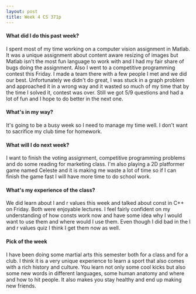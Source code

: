 ```yaml
---
layout: post
title: Week 4 CS 371p
---
```

#### What did I do this past week?

I spent most of my time working on a computer vision assignment in Matlab. It was a unique assignment about content aware resizing of images but Matlab isn't the most fun language to work with and I had my fair share of bugs doing the assignment. Also I went to a competitive programming contest this Friday. I made a team there with a few people I met and we did our best. Unfortunately we didn't do great, I was stuck in a graph problem and approached it in a wrong way and it wasted so much of my time that by the time I solved it, contest was over. Still we got 5/9 questions and had a lot of fun and I hope to do better in the next one.  

#### What's in my way?

It's going to be a busy week so I need to manage my time well. I don't want to sacrifice my club time for homework. 

#### What will I do next week?

I want to finish the voting assignment, competitive programming problems and do some reading for marketing class. I'm also playing a 2D platformer game named Celeste and it is making me waste a lot of time so if I can finish the game fast I will have more time to do school work. 

#### What's my experience of the class?

We did learn about l and r values this week and talked about const in C++ on Friday. Both were enjoyable lectures. I feel fairly confident on my understanding of how consts work now and have some idea why I would want to use them and where would I use them. Even though I did bad in the l and r values quiz I think I get them now as well. 

#### Pick of the week

I have been doing some martial arts this semester both for a class and for a club. I think it is a very unique experience to learn a sport that also comes with a rich history and culture. You learn not only some cool kicks but also some new words in different languages, some human anatomy and where and how to hit people. It also makes you stay healthy and end up making new friends. 

